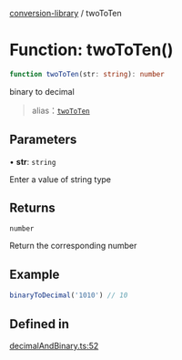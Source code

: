 [conversion-library](../globals.md) / twoToTen

# Function: twoToTen()

```ts
function twoToTen(str: string): number
```

binary to decimal

> alias：[`twoToTen`](twoToTen)

## Parameters

• **str**: `string`

Enter a value of string type

## Returns

`number`

Return the corresponding number

## Example

```ts
binaryToDecimal('1010') // 10
```

## Defined in

[decimalAndBinary.ts:52](https://github.com/fxss5201/conversion-library/blob/9af897b733f816386974ba9caeb48523af77dce3/lib/decimal-conversion/decimalAndBinary.ts#L52)
